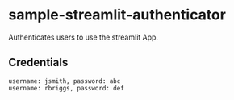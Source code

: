 # sample-streamlit-authenticator
Authenticates users to use the streamlit App.

## Credentials

```
username: jsmith, password: abc
username: rbriggs, password: def
```
